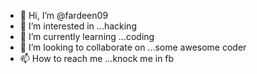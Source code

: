 - 👋 Hi, I’m @fardeen09
- 👀 I’m interested in ...hacking
- 🌱 I’m currently learning ...coding
- 💞️ I’m looking to collaborate on ...some awesome coder
- 📫 How to reach me ...knock me in fb

<!---
fardeen09/fardeen09 is a ✨ special ✨ repository because its `README.md` (this file) appears on your GitHub profile.
You can click the Preview link to take a look at your changes.
--->
